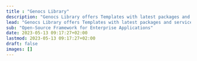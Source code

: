 ```yaml
---
title : "Genocs Library"
description: "Genocs Library offers Templates with latest packages and services that your projects will ever need. We intend to provide Clean and Well structured Templates with top-notch quality following standard coding practices and Clean Architecture principles that makes your development experience seemless."
lead: "Genocs Library offers Templates with latest packages and services that your projects will ever need. We intend to provide Clean and Well structured Templates with top-notch quality following standard coding practices and Clean Architecture principles that makes your development experience seemless."
sub: "Open-Source Framework for Enterprise Applications"
date: 2023-05-13 09:17:27+02:00
lastmod: 2023-05-13 09:17:27+02:00
draft: false
images: []
---
```

